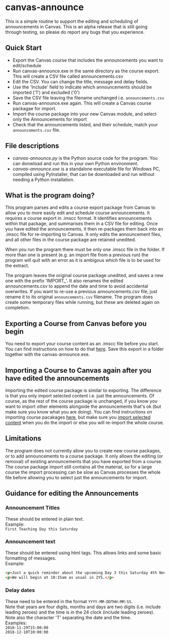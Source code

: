 # canvas-announce
This is a simple routine to support the editing and scheduling of announcements in Canvas. This is an alpha release that is still going through testing, so please do report any bugs that you experience.

## Quick Start
* Export the Canvas course that includes the announcements you want to edit/schedule
* Run canvas-announce.exe in the same directory as the course export. This will create a CSV file called announcements.csv
* Edit the CSV. You can change the title, message and delay fields.
* Use the 'Include' field to indicate which announcements should be imported ('1') and excluded ('0')
* Save the CSV file leaving the filename unchanged i.e. ```announcements.csv```
* Run canvas-announce.exe again. This will create a Canvas course packagae for import.
* Import the course package into your new Canvas module, and select only the Announcements for import
* Check that the announcements listed, and their schedule, match your ```announcements.csv``` file.  

## File descriptions  
* *canvas-announce.py* is the Python source code for the program. You can donwload and run this in your own Python environment.  
* *canvas-announce.exe* is a standalone executable file for Windows PC, compiled using PyInstaller, that can be downloaded and run without needing a Python installation.  

## What is the program doing?
This program parses and edits a course export package from Canvas to allow you to more easily edit and schedule course announcements. It requires a course export in .imscc format. It identifies announcements within that package, and summarises them in a CSV file for editing. Once you have edited the announcements, it then re-packages them back into an .imscc file for re-importing to Canvas. It only edits the announcement files, and all other files in the course package are retained unedited.  

When you run the program there must be only one .imscc file in the folder.  If more than one is present (e.g. an import file from a previous run) the program will quit with an error as it is ambigous which file is to be used for the extract.  

The program leaves the original course package unedited, and saves a new one with the prefix 'IMPORT_'. It also renames the edited announcements.csv to append the date and time to avoid accidental overwrites.  If you want to re-use a previous announcements.csv file, just rename it to its original ```announcements.csv``` filename. The program does create some temporary files while running, but these are deleted again on completion.  

## Exporting a Course from Canvas before you begin
You need to export your course content as an .imscc file before you start.  You can find instructions on how to do that [here](https://community.canvaslms.com/docs/DOC-12785-415241323). Save this export in a folder together with the canvas-announce.exe.  

## Importing a Course to Canvas again after you have edited the announcements
Importing the edited course package is similar to exporting.  The difference is that you only import selected content i.e. just the announcements. Of course, as the rest of the course package is unchanged, if you know you want to import other elements alongside the announcements that's ok (but make sure you know what you are doing).  You can find instructions on importing course pacakages [here](https://community.canvaslms.com/docs/DOC-10713-67952724501), but make sure you [import selected content](https://community.canvaslms.com/docs/DOC-13101-4152497985) when you do the import or else you will re-import the whole course. 

## Limitations
The program does not currently allow you to create new course packages, or to add announcements to a course package.  It only allows the editing (or removal) of existing announcements that you have exported from a course. The course package import still contains all the material, so for a large course the import processing can be slow as Canvas processes the whole file before allowing you to select just the announcements for import.

## Guidance for editing the Announcements
### Announcement Titles
These should be entered in plain text.  
Example:  
```First Teaching Day this Saturday```
### Announcement text
These should be entered using html tags.  This allows links and some basic formatting of messages.  
Example:  
```html
<p>Just a quick reminder about the upcoming Day 3 this Saturday 4th November.</p>
<p>We will begin at 10:15am as usual in 2Y5.</p>
```
### Delay dates
These need to be entered in the format ```YYYY-MM-DDTHH:MM:SS```.  
Note that years are four digits, months and days are two digits (i.e. include leading zeroes) and the time is in the 24 clock (include leading zeroes). Note also the character 'T' separating the date and the time.  
Examples:  
```2018-11-29T15:00:00```  
```2018-12-10T10:00:00```
